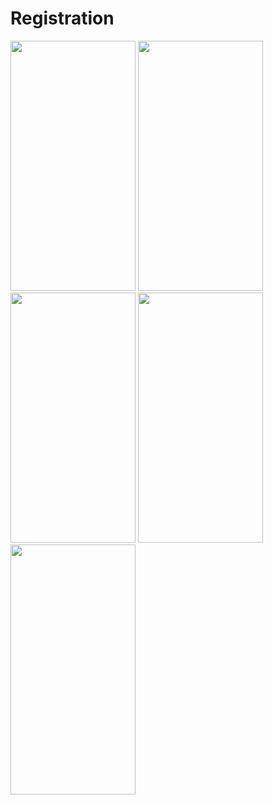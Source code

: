 # Registration

<img width=200 height=400 src="https://user-images.githubusercontent.com/75259953/130798784-09c3fc53-cfb8-409a-92ee-607f48f18655.png" />
<img width=200 height=400 src="https://user-images.githubusercontent.com/75259953/130798788-47cb5349-0f54-4aca-b11a-efa5641d3d90.png" />
<img width=200 height=400 src="https://user-images.githubusercontent.com/75259953/130798795-e0017a00-2698-42cf-b47d-2f24ed501aed.png" />
<img width=200 height=400 src="https://user-images.githubusercontent.com/75259953/130798800-ff528179-8835-419a-a2dd-614501f4788e.png" />
<img width=200 height=400 src="https://user-images.githubusercontent.com/75259953/130798806-cc5fb614-fdaa-4730-ba7e-23d3f8bce244.png" />
